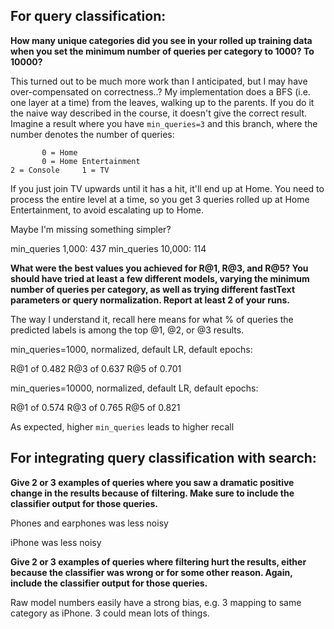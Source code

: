 ## For query classification:

**How many unique categories did you see in your rolled up training data when you set the minimum number of queries per category to 1000? To 10000?**

This turned out to be much more work than I anticipated, but I may have over-compensated on correctness..? My implementation does a BFS (i.e. one layer at a time) from the leaves, walking up to the parents. If you do it the naive way described in the course, it doesn't give the correct result. Imagine a result where you have `min_queries=3` and this branch, where the number denotes the number of queries:

```
       0 = Home
       0 = Home Entertainment
2 = Console     1 = TV
```

If you just join TV upwards until it has a hit, it'll end up at Home. You need to process the entire level at a time, so you get 3 queries rolled up at Home Entertainment, to avoid escalating up to Home.

Maybe I'm missing something simpler?

min_queries 1,000:  437
min_queries 10,000: 114

**What were the best values you achieved for R@1, R@3, and R@5? You should have tried at least a few different models, varying the minimum number of queries per category, as well as trying different fastText parameters or query normalization. Report at least 2 of your runs.**

The way I understand it, recall here means for what % of queries the predicted labels is among the top @1, @2, or @3 results.

min_queries=1000, normalized, default LR, default epochs: 

R@1 of 0.482
R@3 of 0.637
R@5 of 0.701

min_queries=10000, normalized, default LR, default epochs:

R@1 of 0.574
R@3 of 0.765
R@5 of 0.821

As expected, higher `min_queries` leads to higher recall

## For integrating query classification with search:

**Give 2 or 3 examples of queries where you saw a dramatic positive change in the results because of filtering. Make sure to include the classifier output for those queries.**

Phones and earphones was less noisy

iPhone was less noisy

**Give 2 or 3 examples of queries where filtering hurt the results, either because the classifier was wrong or for some other reason. Again, include the classifier output for those queries.**

Raw model numbers easily have a strong bias, e.g. 3 mapping to same category as iPhone. 3 could mean lots of things.